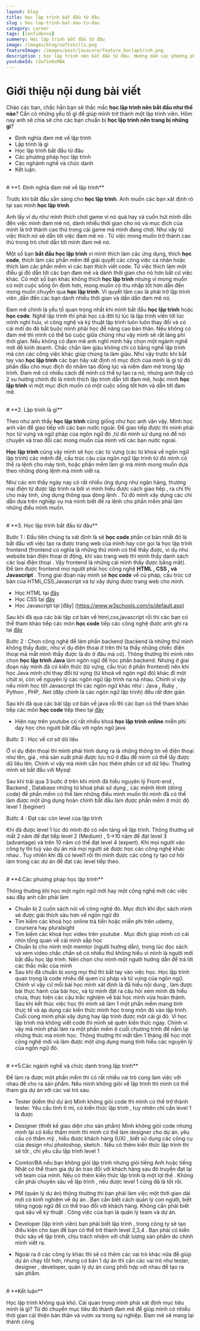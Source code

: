 ```yaml
---
layout: blog
title: Học lập trình bắt đầu từ đâu
slug : hoc-lap-trinh-bat-dau-tu-dau
category: career
tags: [confidence]
summery: Học lập trình bắt đầu từ đâu  
image: /images/blog/softskills.png
featureImage: /images/post/javacore/feature_hoclaptrinh.png
description : học lập trình nên bắt đầu từ đâu. Hướng dẫn các phương phương pháp học lập trình cho người tự học java. Hiểu được học lập trình là gì. Hướng dẫn con đường tự học java cơ bản tới nâng cao. Cơ hội nghề nghiệp cho các bạn sau khi tự học java.
youtubeId: r2w7in6xMB4
---
```


# **Giới thiệu nội dung bài viết**

Chào các bạn, chắc hẳn bạn sẽ thắc mắc <b>học lập trình nên bắt đầu như thế nào</b>? Cần có những yếu tố gì để giúp mình trở thành một lập trình viên. Hôm nay anh sẽ chia sẽ cho các bạn chuẩn bị <b>học lập trình nên trang bị những gì</b>?

- Định nghĩa đam mê về lập trình
- Lập trình là gì
- Học lập trình bắt đầu từ đâu
- Các phương pháp học lập trình
- Các nghành nghề và chức danh
- Kết luận.

<br>
# **1. Định nghĩa đam mê về lập trình**

Trước khi bắt đầu sẳn sàng cho <b>học lập trình</b>. Anh muốn các bạn xát định rõ tại sao mình <b>học lập trình</b>.

Anh lấy ví dụ như mình thích chơi game vì nó quá hay và cuốn hút mình dẫn đến việc mình đam mê nó, dành nhiều thời gian cho nó và mục đich của mình là trở thành cao thủ trong cái game mà mình đang chơi. Như vậy từ việc thích nó sẽ dẫn tới việc đam mê nó . Từ việc mong muốn trở thành cao thủ trong trò chơi dẫn tới mình đam mê nó.

Một số bạn <b>bắt đầu học lập trình</b>  vì mình thích làm các ứng dụng, thích <b>học code</b>, thích làm các phần mềm để giải quyết các công việc cá nhân hoặc thích làm các phần mềm vì các bạn thích viết code. Từ việc thích làm một điều gì đó dẫn tới các bạn đam mê và dành thời gian cho nó hơn bất cứ việc khác. Có một số bạn khác không thích <b>học lập trình</b> nhưng vì mong muốn có một cuộc sống ổn định hơn, mong muốn có thu nhập tốt hơn dẫn đến mong muốn chuyển qua <b>học lập trình</b>. Vì quyết tâm cao là phải trở lập trình viên ,dẫn đến các bạn  dành nhiều thời gian và dần dần đam mê nó.  

Đam mê chính là yếu tố quan trọng nhất khi mình bắt đầu <b>học lập trình</b> hoặc <b>học code</b>. Nghề lập trình thì phải học cả đời từ lúc là lập trình viên tới lúc mình nghỉ hưu, vì công nghệ và kỷ thuật lập trình luôn luôn thay đổi và có cái mới do đó bắt buộc mình phải học để nâng cao bản thân. Nếu không có đam mê thì mình có thể bỏ cuộc giữa chừng như vậy mình sẽ rất lảng phí thời gian. Nếu không có đam mê anh nghĩ mình hãy chọn một ngành nghề mới để kinh doanh. Chắc chắn làm giàu không chỉ có bằng nghề lập trình mà còn các công việc khác giúp chúng ta làm giàu. Như vậy trước khi bắt tay vào <b>học lập trình</b> các bạn hãy xát định rõ mục đích của mình là gì từ đó phấn đấu cho mục đích đó nhằm tạo động lực và niềm đam mê trong lập trình. Đam mê có nhiều cách để mình có thể tự tạo ra nó, nhưng anh thấy có 2 xu hướng chính đó là mình thích lập trình dẫn tới đam mê, hoặc mình <b>học lập trình</b> vì một mục đích muốn có một cuộc sống tốt hơn và dẫn tới đam mê.

<br>
# **2. Lập trình là gì**

Theo như anh thấy <b>học lập trình</b> cũng giống như học anh văn vậy. Mình học anh văn để giao tiếp với các bạn nước ngoài. Để giao tiếp được thì mình phải học từ vựng và ngữ pháp của ngôn ngữ đó ,từ đó mình sử dụng nó để nói chuyện và trao đổi các mong muốn của mình với các bạn nước ngoài.

<b>Học lập trình</b> cũng vậy mình sẽ học các từ vựng (các từ khoá về ngôn ngữ lập trình) các mệnh để, cấu trúc câu của ngôn ngữ lập trình từ đó mình có thể ra lệnh cho máy tính, hoặc phần mềm làm gì mà mình mong muốn dựa theo những dòng lệnh mà mình viết ra.

Như các em thấy ngày nay có rất nhiều ứng dụng như ngân hàng, thương mại điện tử được lập trình ra bời vì mình hiểu được cách giao tiếp , ra chỉ thị cho máy tính, ứng dụng thông qua dòng lệnh . Từ đó mình xây dựng các chỉ dẫn dựa trên nghiệp vụ mà mình biết để ra lệnh cho phần mềm phải làm những điều mình muốn.

<br>
# **3. Học lập trình bắt đầu từ đâu**

Bước 1 : Đầu tiên chúng ta xát định là sẽ <b>học code</b> phần cơ bản nhất đó là bắt đầu với việc tạo ra được trang web của mình hay còn gọi là học lập trình frontend (frontend có nghĩa là những thứ mình có thể thấy được, vì dụ như website bán điện thoại di động, khi vào trang web thì mình thấy danh sách các loại điện thoại . Vậy frontend là những cái mình thấy được bằng mắt). Để làm được frontend mọi người phải học công nghệ <b>HTML , CSS , và Javascript</b> . Trong giai đoạn này mình sẽ <b>học code</b> về cú pháp, cấu trúc cơ bản của HTML,CSS,Javascript và tự xây dựng được trang web cho mình.

- Học HTML tại [đây](https://www.w3schools.com/html/default.asp)
- Học CSS tại [đây](https://www.w3schools.com/css/default.asp)
- Học Javascript tại [đây] (https://www.w3schools.com/js/default.asp)

Sau khi đã qua các bài tập cơ bản về html,css,javascript rồi thì các bạn có thể tham khảo tiếp các môn <b>học code</b> tiếp các công nghệ được anh ghi ra tại [đây](https://levunguyen.com/career/2020/05/14/con-duong-tro-thanh-lap-trinh-vien-frontend/)

Bước 2 : Chọn công nghệ để làm phần backend (backend là những thứ mình không thấy được, như ví dụ điện thoại ở trên thì ta thấy những chiếc điện thoại mà mắt mình thấy được là do ở đâu mà có). Thông thường thì mình nên chọn <b>học lập trình Java</b> làm ngôn ngữ để học phần backend. Nhưng ở giai đoạn này mình đã có kiến thức (từ vựng, cầu trúc ở phần frontend) nên khi học Java mình chỉ thay đổi từ vựng (từ khoá về ngôn ngữ đó) khác đi một chút xí, còn về nguyên lý các ngôn ngữ lập trình na ná nhau. Chính vì vậy nếu mình học tốt Javascript thì các ngôn ngữ khác như : Java , Ruby , Python , PHP, .Net (đây chính là các ngôn ngữ lập trình) đều rất đơn giản

Sau khi đã qua các bài tập cơ bản về java rồi thì các bạn có thể tham khảo tiếp các môn <b>học code</b> tiếp theo tại [đây](https://levunguyen.com/career/2020/05/14/con-duong-tro-thanh-lap-trinh-vien-java/)

- Hiện nay trên youtube có rất nhiều khoá <b>học lập trình online</b> miễn phí dạy học cho người bắt đầu với ngôn ngữ java

Bước 3 : Học về cơ sở dữ liệu

Ở ví dụ điện thoại thì mình phải hình dung ra là những thông tin về điện thoại như tên, giá , nhà sản xuất phải được lưu trữ ở đâu để mình có thể lấy được dữ liệu lên. Chính vì vậy mà mình cần học thêm phần cơ sở dữ liệu. Thường mình sẽ bắt đầu với Mysql

Sau khi trải qua 3 bước ở trên khi mình đã hiểu nguyên lý Front-end , Backend , Database những từ khoá phải sử dụng , các mệnh lênh (dòng code) để phần mềm có thể làm những điều mình muốn thì mình đã có thể làm được một ứng dụng hoàn chỉnh bắt đầu làm được phần mềm ở mức độ level 1 (beginer)

Bước 4 : Đạt các còn level của lập trình

Khi đã được level 1 lúc đó mình đó có nền tảng về lập trình. Thông thường sẽ mất 2 năm để đạt tiếp level 2 (Medium) , 5->10 năm để đạt level 3 (advantage) và trên 10 năm có thể đạt level 4 (expert). Khi mọi người vào công ty thì tuỳ vào dự án mà mọi người sẽ được học các công nghệ khác nhau . Tuy nhiên khi đã có level1 rồi thì mình được các công ty tạo cơ hội làm trong các dự án để đạt các level tiếp theo.

<br>
# **4.Các phương pháp học lập trình**

Thông thường khi học một ngôn ngữ mới hay một công nghệ mới các việc sau đây anh cần phải làm

- Chuẩn bị 2 cuốn sách nói về công nghệ đó. Mục đích khi đọc sách mình sẽ được giải thích sâu hơn về ngôn ngữ đó
- Tìm kiếm các khoá học online trả tiền hoặc miễn phí trên udemy, coursera hay pluralsight
- Tìm kiếm các khoá học video trên youtube . Mục đích giúp mình có cái nhìn tổng quan về cái mình sắp học
- Chuẩn bị cho mình một memtor (người hướng dẫn), trong lúc đọc sách và xem video chắc chắn sẽ có
nhiều thứ không hiểu vì mình là người mới bắt đầu học lập trình. Nên chọn cho mình một người hướng dẫn để trả lời các thắc mắc của mình
- Sau khi đã chuẩn bị xong mọi thứ thì bắt tay vào việc học. Học lập trình quan trọng là code nhiều để quen cú pháp và từ vựng của ngôn ngữ. Chính vì vậy cứ mỗi bài học mình xát định là đã hiều nội dung , làm được bài thực hành của bài học, và tự mình đặt ra câu hỏi  xem mình đã hiểu chưa, thực hiện các câu trắc nghiệm về bài học mình vừa hoàn thành. Sau khi kết thúc việc học thì mình sẽ làm 1 một phần mềm mang tính thực tế và áp dụng các kiến thức mình học trong môn đó vào lập trình. Cuối cùng mình phải xây dựng hay lập trình được một cái gì đó. Vì học lập trình mà không viết code thì mình sẽ quên kiến thức ngay. Chính vì vậy mà mình phải làm ra một phần mềm ở cuối chương trình để nắm lại những thức mà mình học. Thông thường thì mất tầm 1 tháng để học một công nghệ mới và làm được một ứng dụng mang tính hiểu các nguyên lý của ngôn ngữ đó.

<br>
# **5.Các ngành nghề và chức danh trong lập trình**

Để làm ra được một phần mềm thì có rất nhiều vai trò cùng làm việc với nhau để cho ra sản phẩm. Nếu mình không giỏi về lập trình thì mình có thể tham gia dự án với các vai trò sau.

- Tester (kiểm thử dự án) Mình không giỏi code thì mình có thể trở thành tester. Yêu cầu tính tỉ mỉ, có kiến thức lập trình , tuy nhiên chỉ cần level 1 là được
- Designer (thiết kế giao diện cho sản phẩm) Mình không giỏi code nhưng mình lại có kiếu thẩm mình thì mình có thể làm designer cho dự án. yêu cầu có thẩm mỹ , hiểu được khách hàng (UX) , biết sử dụng các công cụ của design như photoshop, sketch . Nếu có thêm kiến thức lập trình thì sẽ tốt , chỉ yêu cầu lập trình level 1
- Comtor/BA  nếu bạn không giỏi lập trình nhưng giỏi tiếng Anh hoặc tiếng Nhật có thể tham gia dự án trao đổi với khách hàng sau đó truyền đạt lại với team của mình. Nếu có thêm kiến thức lập trình là một lợi thế . Không cần phải chuyên sâu về lập trình , nếu được level 1 cũng đã là tốt rồi.
- PM (quản lý dự án) thông thường thì bạn phải làm việc một thời gian dài mới có kinh nghiệm  về dự án . Bạn cần biết cách quản lý con người, biết tiếng ngoại ngữ để có thể trao đổi với khách hàng. Không cần phải biết quá sâu về kỷ thuật . Công việc của bạn là quản lý team và dự án.
- Developer (lập trình viên) bạn phải biết lập trình , trong công ty sẽ tạo điều kiện cho bạn để bạn có thể trở thành level 2,3,4 . Bạn phải có kiến thức sâu về lập trình, chịu trách nhiệm với chất lượng sản phẩm do chính mình viết ra.

- Ngoài ra ở các công ty khác thì sẽ có thêm các vai trò khác nữa để giúp dự án chạy tốt hơn, nhưng cơ bản 1 dự án thì cần các vai trò như tester, designer , developer, quản lý dự án cùng phối hợp với nhau để tạo ra sản phẩm.

<br>
# **Kết luận**

Học lập trình không quá khó. Cái quan trọng mình phải xát định mục tiêu mình là gì? Từ đó chuyển mục tiêu đó thành đam mê để giúp mình có nhiều thời gian cải thiện bản thân và vươn xa trong sự nghiệp. Đam mê sẽ mang lại thành công
